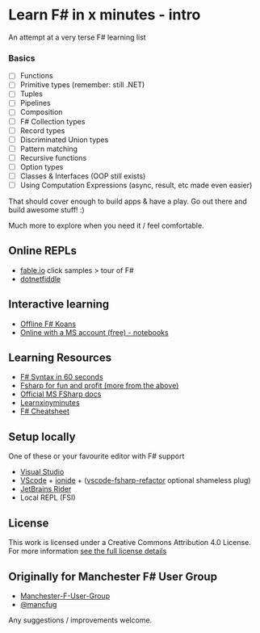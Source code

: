 # Learn F# in x minutes - intro
An attempt at a very terse F# learning list

### Basics
- [ ] Functions
- [ ] Primitive types (remember: still .NET)
- [ ] Tuples
- [ ] Pipelines
- [ ] Composition
- [ ] F# Collection types
- [ ] Record types
- [ ] Discriminated Union types
- [ ] Pattern matching
- [ ] Recursive functions
- [ ] Option types
- [ ] Classes & Interfaces (OOP still exists)
- [ ] Using Computation Expressions (async, result, etc made even easier)

That should cover enough to build apps & have a play. Go out there and build awesome stuff! :)

Much more to explore when you need it / feel comfortable.

## Online REPLs
- [fable.io](https://fable.io/repl/) click samples > tour of F#
- [dotnetfiddle](https://dotnetfiddle.net/)

## Interactive learning
- [Offline F# Koans](https://github.com/ChrisMarinos/FSharpKoans)
- [Online with a MS account (free) - notebooks](https://notebooks.azure.com/Microsoft/projects/2018-Intro-FSharp/html/Introduction%20to%20FSharp.ipynb)

## Learning Resources
- [F# Syntax in 60 seconds](https://fsharpforfunandprofit.com/posts/fsharp-in-60-seconds/)
- [Fsharp for fun and profit (more from the above)](https://fsharpforfunandprofit.com/learning-fsharp/)
- [Official MS FSharp docs](https://docs.microsoft.com/en-us/dotnet/fsharp/tour)
- [Learnxinyminutes](https://learnxinyminutes.com/docs/fsharp/)
- [F# Cheatsheet](http://dungpa.github.io/fsharp-cheatsheet/)

## Setup locally
One of these or your favourite editor with F# support
- [Visual Studio](https://www.visualstudio.com/downloads/)
- [VScode](https://code.visualstudio.com/) + [ionide](http://ionide.io/) + ([vscode-fsharp-refactor](https://marketplace.visualstudio.com/items?itemName=danmannock.vscode-fsharp-refactor) optional shameless plug)
- [JetBrains Rider](https://www.jetbrains.com/rider)
- Local REPL (FSI)

## License
This work is licensed under a Creative Commons Attribution 4.0 License.
For more information [see the full license details](https://creativecommons.org/licenses/by/4.0/)

## Originally for Manchester F# User Group
- [Manchester-F-User-Group](https://www.meetup.com/Manchester-F-User-Group/)
- [@mancfug](https://twitter.com/mancfug)

Any suggestions / improvements welcome.